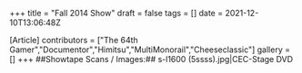 +++
title = "Fall 2014 Show"
draft = false
tags = []
date = 2021-12-10T13:06:48Z

[Article]
contributors = ["The 64th Gamer","Documentor","Himitsu","MultiMonorail","Cheeseclassic"]
gallery = []
+++
##Showtape Scans / Images:##
<gallery>
s-l1600 (5ssss).jpg|CEC-Stage DVD
</gallery>